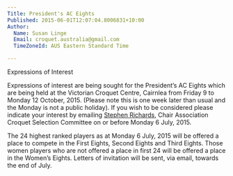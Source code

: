 ```yaml
---
Title: President's AC Eights
Published: 2015-06-01T12:07:04.8006831+10:00
Author:
  Name: Susan Linge
  Email: croquet.australia@gmail.com
  TimeZoneId: AUS Eastern Standard Time

---
```

Expressions of Interest

Expressions of interest are being sought for the President’s AC Eights which are being held at the Victorian Croquet Centre, Cairnlea from Friday 9 to Monday 12 October, 2015. (Please note this is one week later than usual and the Monday is not a public holiday).  If you wish to be considered please indicate your interest by emailing [Stephen Richards](mailto:acselectors@croquet-australia.com.au), Chair Association Croquet Selection Committee on or before Monday 6 July, 2015.

The 24 highest ranked players as at Monday 6 July, 2015 will be offered a place to compete in the First Eights, Second Eights and Third Eights. Those women players who are not offered a place in first 24 will be offered a place in the Women’s Eights.  Letters of invitation will be sent, via email, towards the end of July.